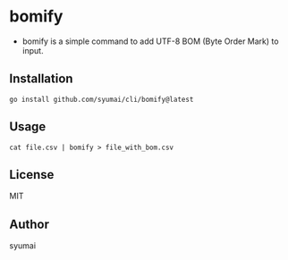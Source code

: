 # bomify

* bomify is a simple command to add UTF-8 BOM (Byte Order Mark) to input.

## Installation

```
go install github.com/syumai/cli/bomify@latest
```

## Usage

```
cat file.csv | bomify > file_with_bom.csv
```

## License

MIT

## Author

syumai
